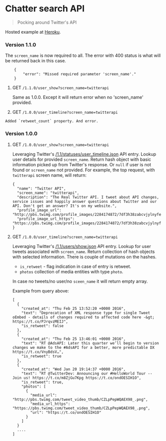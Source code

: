 # Chatter search API

> Pocking around Twitter's API

Hosted example at [Heroku](https://chatter-search-api.herokuapp.com/).

### Version 1.1.0

The `screen_name` is now required to all. The error with 400 status is what will be returned back in this case. 

    	
		{
			"error": "Missed required parameter 'screen_name'."
		}


1. GET `/1.1.0/user_show?screen_name=twitterapi`

	Same as 1.0.0. Except it will return error when no 'screen_name' provided.


2.   GET `/1.0.0/user_timeline?screen_name=twitterapi`

	Added `retweet_count` property. And error.

### Version 1.0.0


1.  GET `/1.0.0/user_show?screen_name=twitterapi`
	
	Leveraging Twitter's [/1.1/statuses/user_timeline.json](https://dev.twitter.com/rest/reference/get/statuses/user_timeline) API entry.
	Lookup user details for provided `screen_name`.
	Return hash object with basic information picked up from Twitter's response.
	Or `null` if user is not found or `screen_name` not provided.
	For example, the top request, with `twitterapi` screen name, will return:


		{
		  "name": "Twitter API",
		  "screen_name": "twitterapi",
		  "description": "The Real Twitter API. I tweet about API changes, service issues and happily answer questions about Twitter and our API. Don't get an answer? It's on my website.",
		  "profile_image_url": "http://pbs.twimg.com/profile_images/2284174872/7df3h38zabcvjylnyfe3_normal.png",
		  "profile_image_url_https": "https://pbs.twimg.com/profile_images/2284174872/7df3h38zabcvjylnyfe3_normal.png"
		}



2.  GET `/1.0.0/user_timeline?screen_name=twitterapi`

	Leveraging Twitter's [/1.1/users/show.json](https://dev.twitter.com/rest/reference/get/users/show) API entry.
	Lookup for user tweets associated with `screen_name`.
	Return collection of hash objects with selected information. There is couple of mutations on the hashes.

	-  `is_retweet` - flag indication in case of entry is retweet.
	-  `photos` collection of media entities with type `photo`.

	In case no tweets/no user/no `sceen_name` it will return empty array.

	Example from query above:


		[
		  {
		    "created_at": "Thu Feb 25 13:52:20 +0000 2016",
		    "text": "Deprecation of XML response type for single Tweet oEmbed - details of changes required to affected code here -&gt; https://t.co/PJrqvzMEIJ",
		    "is_retweet": false
		  },
		  {
		    "created_at": "Thu Feb 25 13:46:01 +0000 2016",
		    "text": "RT @AdsAPI: Later this quarter we’ll begin to version changes we make to the #AdsAPI for a better, more predictable DX https://t.co/VnyBdsV…",
		    "is_retweet": true
		  },
		  {
		    "created_at": "Wed Jan 20 19:14:37 +0000 2016",
		    "text": "RT @TwitterDev: Announcing our #HelloWorld Tour -- Join us! https://t.co/m8ZjGu7Kpg https://t.co/ondOESIH1O",
		    "is_retweet": true,
		    "photos": [
		      {
		        "media_url": "http://pbs.twimg.com/tweet_video_thumb/CZLpPepWQAEX98_.png",
		        "media_url_https": "https://pbs.twimg.com/tweet_video_thumb/CZLpPepWQAEX98_.png",
		        "url": "https://t.co/ondOESIH1O"
		      }
		    ]
		  }
		  ....
		]
